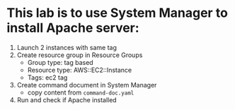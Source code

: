 # This lab is to use System Manager to install Apache server:
1. Launch 2 instances with same tag
2. Create resource group in Resource Groups
   - Group type: tag based
   - Resource type: AWS::EC2::Instance
   - Tags: ec2 tag
4. Create command document in System Manager
   - copy content from `command-doc.yaml`
5. Run and check if Apache installed